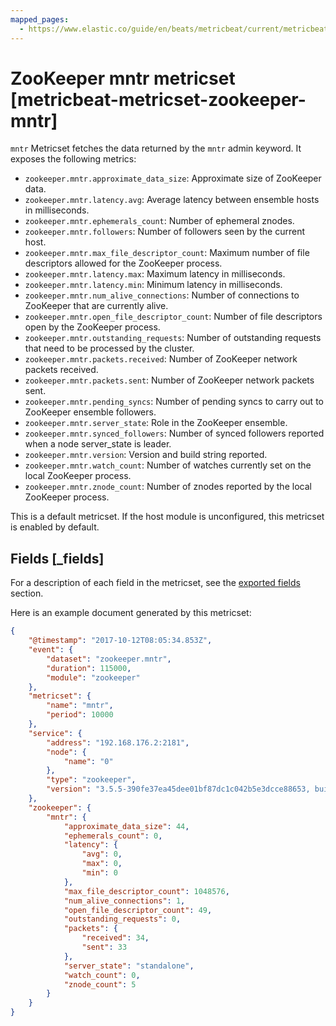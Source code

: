 ```yaml
---
mapped_pages:
  - https://www.elastic.co/guide/en/beats/metricbeat/current/metricbeat-metricset-zookeeper-mntr.html
---
```


<!-- This file is generated! See scripts/mage/docs_collector.go -->

# ZooKeeper mntr metricset [metricbeat-metricset-zookeeper-mntr]

`mntr` Metricset fetches the data returned by the `mntr` admin keyword. It exposes the following metrics:

* `zookeeper.mntr.approximate_data_size`: Approximate size of ZooKeeper data.
* `zookeeper.mntr.latency.avg`: Average latency between ensemble hosts in milliseconds.
* `zookeeper.mntr.ephemerals_count`: Number of ephemeral znodes.
* `zookeeper.mntr.followers`: Number of followers seen by the current host.
* `zookeeper.mntr.max_file_descriptor_count`: Maximum number of file descriptors allowed for the ZooKeeper process.
* `zookeeper.mntr.latency.max`: Maximum latency in milliseconds.
* `zookeeper.mntr.latency.min`: Minimum latency in milliseconds.
* `zookeeper.mntr.num_alive_connections`: Number of connections to ZooKeeper that are currently alive.
* `zookeeper.mntr.open_file_descriptor_count`: Number of file descriptors open by the ZooKeeper process.
* `zookeeper.mntr.outstanding_requests`: Number of outstanding requests that need to be processed by the cluster.
* `zookeeper.mntr.packets.received`: Number of ZooKeeper network packets received.
* `zookeeper.mntr.packets.sent`: Number of ZooKeeper network packets sent.
* `zookeeper.mntr.pending_syncs`: Number of pending syncs to carry out to ZooKeeper ensemble followers.
* `zookeeper.mntr.server_state`: Role in the ZooKeeper ensemble.
* `zookeeper.mntr.synced_followers`: Number of synced followers reported when a node server_state is leader.
* `zookeeper.mntr.version`: Version and build string reported.
* `zookeeper.mntr.watch_count`: Number of watches currently set on the local ZooKeeper process.
* `zookeeper.mntr.znode_count`: Number of znodes reported by the local ZooKeeper process.

This is a default metricset. If the host module is unconfigured, this metricset is enabled by default.

## Fields [_fields]

For a description of each field in the metricset, see the [exported fields](/reference/metricbeat/exported-fields-zookeeper.md) section.

Here is an example document generated by this metricset:

```json
{
    "@timestamp": "2017-10-12T08:05:34.853Z",
    "event": {
        "dataset": "zookeeper.mntr",
        "duration": 115000,
        "module": "zookeeper"
    },
    "metricset": {
        "name": "mntr",
        "period": 10000
    },
    "service": {
        "address": "192.168.176.2:2181",
        "node": {
            "name": "0"
        },
        "type": "zookeeper",
        "version": "3.5.5-390fe37ea45dee01bf87dc1c042b5e3dcce88653, built on 05/03/2019 12:07 GMT"
    },
    "zookeeper": {
        "mntr": {
            "approximate_data_size": 44,
            "ephemerals_count": 0,
            "latency": {
                "avg": 0,
                "max": 0,
                "min": 0
            },
            "max_file_descriptor_count": 1048576,
            "num_alive_connections": 1,
            "open_file_descriptor_count": 49,
            "outstanding_requests": 0,
            "packets": {
                "received": 34,
                "sent": 33
            },
            "server_state": "standalone",
            "watch_count": 0,
            "znode_count": 5
        }
    }
}
```
